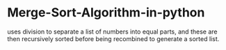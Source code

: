 # Merge-Sort-Algorithm-in-python
uses division to separate a list of numbers into equal parts, and these are then recursively sorted before being recombined to generate a sorted list.
